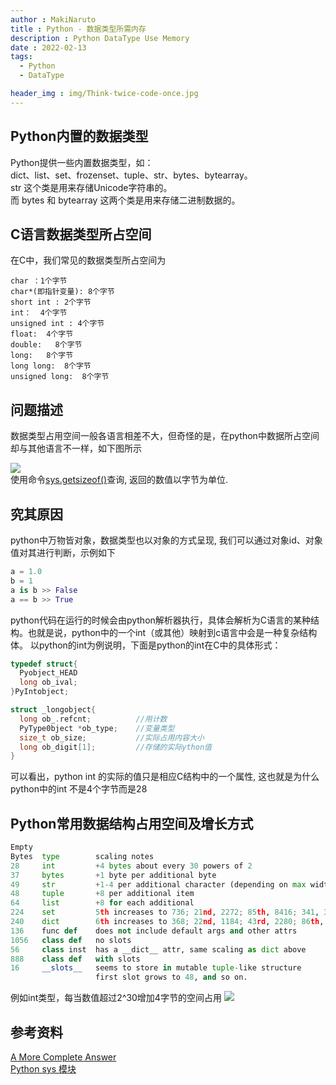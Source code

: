 ```yaml
---
author : MakiNaruto
title : Python - 数据类型所需内存
description : Python DataType Use Memory
date : 2022-02-13
tags:
  - Python
  - DataType

header_img : img/Think-twice-code-once.jpg
---
```


## Python内置的数据类型
Python提供一些内置数据类型，如：  
dict、list、set、frozenset、tuple、str、bytes、bytearray。    
str 这个类是用来存储Unicode字符串的。  
而 bytes 和 bytearray 这两个类是用来存储二进制数据的。  

## C语言数据类型所占空间
在C中，我们常见的数据类型所占空间为  
```text
char ：1个字节
char*(即指针变量): 8个字节
short int : 2个字节
int：  4个字节
unsigned int : 4个字节
float:  4个字节
double:   8个字节
long:   8个字节
long long:  8个字节
unsigned long:  8个字节
```

## 问题描述
数据类型占用空间一般各语言相差不大，但奇怪的是，在python中数据所占空间却与其他语言不一样，如下图所示

![](/content_img/Python/Memory/1.png)  
使用命令[sys.getsizeof()](https://docs.python.org/zh-cn/3/library/sys.html#module-sys)查询, 返回的数值以字节为单位.

## 究其原因
python中万物皆对象，数据类型也以对象的方式呈现, 我们可以通过对象id、对象值对其进行判断，示例如下
```python
a = 1.0
b = 1
a is b >> False
a == b >> True
```

python代码在运行的时候会由python解析器执行，具体会解析为C语言的某种结构。也就是说，python中的一个int（或其他）映射到c语言中会是一种复杂结构体。
以python的int为例说明，下面是python的int在C中的具体形式：

```c
typedef struct{
  Pyobject_HEAD
  long ob_ival;
}PyIntobject;

struct _longobject{
  long ob_.refcnt;          //用计数
  PyType0bject *ob_type;    //变量类型
  size_t ob_size;           //实际占用内容大小
  long ob_digit[1];         //存储的实际ython值
}
```
可以看出，python int 的实际的值只是相应C结构中的一个属性, 这也就是为什么python中的int 不是4个字节而是28

## Python常用数据结构占用空间及增长方式

```python
Empty
Bytes  type        scaling notes
28     int         +4 bytes about every 30 powers of 2
37     bytes       +1 byte per additional byte
49     str         +1-4 per additional character (depending on max width)
48     tuple       +8 per additional item
64     list        +8 for each additional
224    set         5th increases to 736; 21nd, 2272; 85th, 8416; 341, 32992
240    dict        6th increases to 368; 22nd, 1184; 43rd, 2280; 86th, 4704; 171st, 9320
136    func def    does not include default args and other attrs
1056   class def   no slots 
56     class inst  has a __dict__ attr, same scaling as dict above
888    class def   with slots
16     __slots__   seems to store in mutable tuple-like structure
                   first slot grows to 48, and so on.
```
例如int类型，每当数值超过2^30增加4字节的空间占用
![](/content_img/Python/Memory/2.png)  

## 参考资料
[A More Complete Answer](https://stackoverflow.com/questions/449560/how-do-i-determine-the-size-of-an-object-in-python)<br>
[Python sys 模块](https://docs.python.org/zh-cn/3/library/sys.html#module-sys)